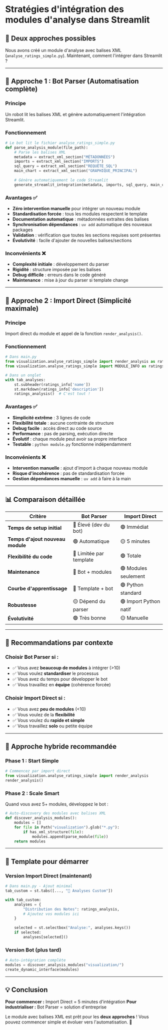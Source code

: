 # Stratégies d'intégration des modules d'analyse dans Streamlit

## 🎯 Deux approches possibles

Nous avons créé un module d'analyse avec balises XML (`analyse_ratings_simple.py`). 
Maintenant, comment l'intégrer dans Streamlit ?

---

## 🤖 **Approche 1 : Bot Parser (Automatisation complète)**

### Principe
Un robot lit les balises XML et génère automatiquement l'intégration Streamlit.

### Fonctionnement
```python
# Le bot lit le fichier analyse_ratings_simple.py
def parse_analysis_module(file_path):
    # Parse les balises XML
    metadata = extract_xml_section("MÉTADONNÉES")
    imports = extract_xml_section("IMPORTS") 
    sql_query = extract_xml_section("REQUÊTE_SQL")
    main_chart = extract_xml_section("GRAPHIQUE_PRINCIPAL")
    
    # Génère automatiquement le code Streamlit
    generate_streamlit_integration(metadata, imports, sql_query, main_chart)
```

### Avantages ✅
- **Zéro intervention manuelle** pour intégrer un nouveau module
- **Standardisation forcée** : tous les modules respectent le template
- **Documentation automatique** : métadonnées extraites des balises
- **Synchronisation dépendances** : `uv add` automatique des nouveaux packages
- **Validation** : vérification que toutes les sections requises sont présentes
- **Évolutivité** : facile d'ajouter de nouvelles balises/sections

### Inconvénients ❌
- **Complexité initiale** : développement du parser
- **Rigidité** : structure imposée par les balises
- **Debug difficile** : erreurs dans le code généré
- **Maintenance** : mise à jour du parser si template change

---

## 🔗 **Approche 2 : Import Direct (Simplicité maximale)**

### Principe
Import direct du module et appel de la fonction `render_analysis()`.

### Fonctionnement
```python
# Dans main.py
from visualization.analyse_ratings_simple import render_analysis as ratings_analysis
from visualization.analyse_ratings_simple import MODULE_INFO as ratings_info

# Dans un onglet
with tab_analyses:
    st.subheader(ratings_info['name'])
    st.markdown(ratings_info['description'])
    ratings_analysis()  # C'est tout !
```

### Avantages ✅
- **Simplicité extrême** : 3 lignes de code
- **Flexibilité totale** : aucune contrainte de structure
- **Debug facile** : accès direct au code source
- **Performance** : pas de parsing, exécution directe
- **Évolutif** : chaque module peut avoir sa propre interface
- **Testable** : `python module.py` fonctionne indépendamment

### Inconvénients ❌
- **Intervention manuelle** : ajout d'import à chaque nouveau module
- **Risque d'incohérence** : pas de standardisation forcée
- **Gestion dépendances manuelle** : `uv add` à faire à la main

---

## 📊 **Comparaison détaillée**

| Critère | Bot Parser | Import Direct |
|---------|------------|---------------|
| **Temps de setup initial** | 🔴 Élevé (dev du bot) | 🟢 Immédiat |
| **Temps d'ajout nouveau module** | 🟢 Automatique | 🟡 5 minutes |
| **Flexibilité du code** | 🔴 Limitée par template | 🟢 Totale |
| **Maintenance** | 🔴 Bot + modules | 🟢 Modules seulement |
| **Courbe d'apprentissage** | 🔴 Template + bot | 🟢 Python standard |
| **Robustesse** | 🟡 Dépend du parser | 🟢 Import Python natif |
| **Évolutivité** | 🟢 Très bonne | 🟡 Manuelle |

---

## 🎯 **Recommandations par contexte**

### Choisir **Bot Parser** si :
- ✅ Vous avez **beaucoup de modules** à intégrer (>10)
- ✅ Vous voulez **standardiser** le processus
- ✅ Vous avez du temps pour développer le bot
- ✅ Vous travaillez en **équipe** (cohérence forcée)

### Choisir **Import Direct** si :
- ✅ Vous avez **peu de modules** (<10)
- ✅ Vous voulez de la **flexibilité**
- ✅ Vous voulez du **rapide et simple**
- ✅ Vous travaillez **solo** ou petite équipe

---

## 🚀 **Approche hybride recommandée**

### Phase 1 : Start Simple
```python
# Commencez par import direct
from visualization.analyse_ratings_simple import render_analysis
render_analysis()
```

### Phase 2 : Scale Smart
Quand vous avez 5+ modules, développez le bot :
```python
# Auto-discovery des modules avec balises XML
def discover_analysis_modules():
    modules = []
    for file in Path("visualization").glob("*.py"):
        if has_xml_structure(file):
            modules.append(parse_module(file))
    return modules
```

---

## 📝 **Template pour démarrer**

### Version Import Direct (maintenant)
```python
# Dans main.py - Ajout minimal
tab_custom = st.tabs([..., "🎯 Analyses Custom"])

with tab_custom:
    analyses = {
        "Distribution des Notes": ratings_analysis,
        # Ajoutez vos modules ici
    }
    
    selected = st.selectbox("Analyse:", analyses.keys())
    if selected:
        analyses[selected]()
```

### Version Bot (plus tard)
```python
# Auto-intégration complète
modules = discover_analysis_modules("visualization/")
create_dynamic_interface(modules)
```

---

## 💡 **Conclusion**

**Pour commencer :** Import Direct = 5 minutes d'intégration
**Pour industrialiser :** Bot Parser = solution d'entreprise

Le module avec balises XML est prêt pour les **deux approches** ! 
Vous pouvez commencer simple et évoluer vers l'automatisation. 🎯